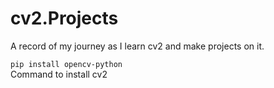 # cv2.Projects
A record of my journey as I learn cv2 and make projects on it.


```pip install opencv-python```  
Command to install cv2